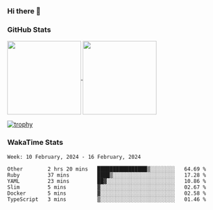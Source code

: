 ### Hi there 👋

### GitHub Stats

<a href="https://github.com/anuraghazra/github-readme-stats">
  <img align="center" height="170px" src="https://github-readme-stats.vercel.app/api/top-langs/?username=tksfjt1024&layout=compact&count_private=true&show_icons=true&show_icons=true&theme=graywhite" />
</a>
<a href="https://github.com/anuraghazra/github-readme-stats">
  <img align="center" height="170px" src="https://github-readme-stats.vercel.app/api?username=tksfjt1024&count_private=true&show_icons=true&show_icons=true&theme=graywhite" />
</a>

[![trophy](https://github-profile-trophy.vercel.app/?username=tksfjt1024)](https://github.com/ryo-ma/github-profile-trophy)

### WakaTime Stats

<!--START_SECTION:waka-->
```text
Week: 10 February, 2024 - 16 February, 2024

Other        2 hrs 20 mins   ████████████████▒░░░░░░░░   64.69 % 
Ruby         37 mins         ████▒░░░░░░░░░░░░░░░░░░░░   17.28 % 
YAML         23 mins         ██▓░░░░░░░░░░░░░░░░░░░░░░   10.86 % 
Slim         5 mins          ▓░░░░░░░░░░░░░░░░░░░░░░░░   02.67 % 
Docker       5 mins          ▓░░░░░░░░░░░░░░░░░░░░░░░░   02.58 % 
TypeScript   3 mins          ▒░░░░░░░░░░░░░░░░░░░░░░░░   01.46 % 
```
<!--END_SECTION:waka-->
